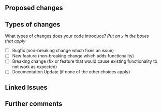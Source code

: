 <!-- DO NOT IGNORE THE TEMPLATE!

Thank you for contributing!

Before submitting the PR, please make sure you do the following:

- Read the [Contributing Guide](https://github.com/kirklin/contribute).
- Check that there isn't already a PR that solves the problem the same way to avoid creating a duplicate.
- Provide a description in this PR that addresses **what** the PR is solving, or reference the issue that it solves (e.g. `fixes #123`).
- Ideally, include relevant tests that fail without this PR but pass with it.
- Added necessary documentation (if appropriate)

-->
## Proposed changes

<!-- Describe the big picture of your changes here to communicate to the maintainers why we should accept this pull request. If it fixes a bug or resolves a feature request, be sure to link to that issue. -->

## Types of changes

What types of changes does your code introduce?
_Put an `x` in the boxes that apply_

- [ ] Bugfix (non-breaking change which fixes an issue)
- [ ] New feature (non-breaking change which adds functionality)
- [ ] Breaking change (fix or feature that would cause existing functionality to not work as expected)
- [ ] Documentation Update (if none of the other choices apply)

## Linked Issues

## Further comments

<!-- If this is a relatively large or complex change, kick off the discussion by explaining why you chose the solution you did and what alternatives you considered, etc... -->
